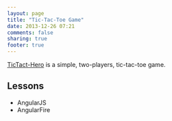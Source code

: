 ```yaml
---
layout: page
title: "Tic-Tac-Toe Game"
date: 2013-12-26 07:21
comments: false
sharing: true
footer: true
---
```


[TicTact-Hero](http://immense-hamlet-9907.herokuapp.com/) is a simple, two-players, tic-tac-toe game.

## Lessons

- AngularJS
- AngularFire

<!-- {% portfolio Tic-Tac-Toe %} -->
